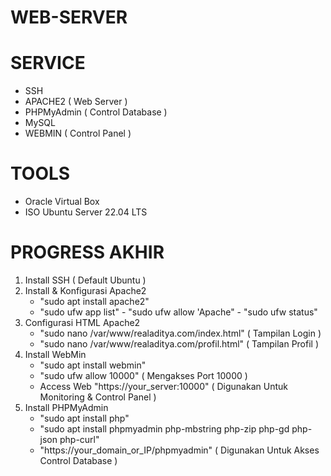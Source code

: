# WEB-SERVER
# SERVICE
- SSH
- APACHE2 ( Web Server )
- PHPMyAdmin ( Control Database )
- MySQL
- WEBMIN ( Control Panel )
# TOOLS
- Oracle Virtual Box
- ISO Ubuntu Server 22.04 LTS
# PROGRESS AKHIR
1. Install SSH ( Default Ubuntu )
2. Install & Konfigurasi Apache2
   - "sudo apt install apache2"
   - "sudo ufw app list" - "sudo ufw allow 'Apache" - "sudo ufw status"
4. Configurasi HTML Apache2
   - "sudo nano /var/www/realaditya.com/index.html" ( Tampilan Login )
   - "sudo nano /var/www/realaditya.com/profil.html" ( Tampilan Profil )
5. Install WebMin
   - "sudo apt install webmin"
   - "sudo ufw allow 10000" ( Mengakses Port 10000 )
   - Access Web "https://your_server:10000" ( Digunakan Untuk Monitoring & Control Panel )
6. Install PHPMyAdmin
   - "sudo apt install php"
   - "sudo apt install phpmyadmin php-mbstring php-zip php-gd php-json php-curl"
   - "https://your_domain_or_IP/phpmyadmin" ( Digunakan Untuk Akses Control Database )
